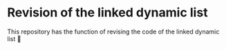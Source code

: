 # Revision of the linked dynamic list

This repository has the function of revising the code of the linked dynamic list :repeat: